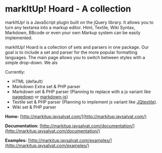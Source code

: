 markItUp! Hoard - A collection
==================================

markItUp! is a JavaScript plugin built on the jQuery library. It allows you to turn any textarea into a markup editor. Html, Textile, Wiki Syntax, Markdown, BBcode or even your own Markup system can be easily implemented.

markItUp! Hoard is a collection of sets and parsers in one package. Our goal is to include a set and parser for the more popular formatting languages. The main page allows you to switch between styles with a simple drop-down. We als

Currently:

- HTML (default)
- Markdown Extra set & PHP parser
- Markdown set & PHP parser (Planning to replace with a js variant like [pagedown][pd] or [markdown-js][mjs])
- Textile set & PHP parser (Planning to implement js variant like [JQtextile][jqt]).
- Wiki set & PHP parser

[pd]: http://code.google.com/p/pagedown/
[mjs]: https://github.com/evilstreak/markdown-js
[jqt]: https://github.com/notreadbyhumans/JQtextile


**Home:**
[http://markitup.jaysalvat.com/](http://markitup.jaysalvat.com/)

**Documentation:**
[http://markitup.jaysalvat.com/documentation/](http://markitup.jaysalvat.com/documentation/)

**Examples:**
[http://markitup.jaysalvat.com/examples/](http://markitup.jaysalvat.com/examples/)

